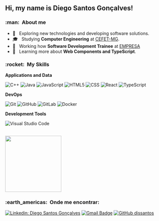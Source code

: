 

## Hi, my name is <strong>Diego Santos Gonçalves!</strong>
<h3> :man: &nbsp;About me </h3>

- 🤔 &nbsp; Exploring new technologies and developing software solutions.
- 🎓 &nbsp; Studying **Computer Engineering** at <a href="https://www.cefetmg.br/">CEFET-MG</a>.
- 💼 &nbsp; Working how **Software Development Trainee** at <a href="LINK DA EMPRESA">EMPRESA</a>
- 🌱 &nbsp; Learning more about **Web Components and TypeScript**.

<h3> :rocket: &nbsp;My Skills </h3>

**Applications and Data**

  ![C++](https://img.shields.io/badge/-C++-333333?style=flat&logo=C%2B%2B&logoColor=00599C)
  ![Java](https://img.shields.io/badge/-Java-333333?style=flat&logo=Java&logoColor=007396)
  ![JavaScript](https://img.shields.io/badge/-JavaScript-333333?style=flat&logo=javascript)
  ![HTML5](https://img.shields.io/badge/-HTML5-333333?style=flat&logo=HTML5)
  ![CSS](https://img.shields.io/badge/-CSS-333333?style=flat&logo=CSS3&logoColor=1572B6)
  ![React](https://img.shields.io/badge/-React-333333?style=flat&logo=react)
  ![TypeScript](https://shields.io/badge/TypeScript-333333?logo=TypeScript&logoColor=3178C6&style=flat-square)

**DevOps**

  ![Git](https://img.shields.io/badge/-Git-333333?style=flat&logo=git)
  ![GitHub](https://img.shields.io/badge/-GitHub-333333?style=flat&logo=github)
  ![GitLab](https://img.shields.io/badge/-GitLab-333333?style=flat&logo=gitlab)
  ![Docker](https://img.shields.io/badge/-Docker-333333?style=flat&logo=docker)

**Development Tools**

  ![Visual Studio Code](https://img.shields.io/badge/-Visual%20Studio%20Code-333333?style=flat&logo=visual-studio-code&logoColor=007ACC)

<br/>

<a href="https://github.com/dissantos">
  <img height="180em" src="https://github-readme-stats.vercel.app/api?username=dissantos&theme=material-palenight&show_icons=true" />
</a>

<br/>

<h3> :earth_americas: &nbsp;Onde me encontrar: </h3> 

[![Linkedin: Diego Santos Gonçalves](https://img.shields.io/badge/-diego_santos_goncalves-blue?style=flat-square&logo=Linkedin&logoColor=white&link=LINK-DO-SEU-LINKEDIN)](https://www.linkedin.com/in/diego-santos-goncalves-7a8b9418b/)
[![Gmail Badge](https://img.shields.io/badge/-seuemail@email.com-006bed?style=flat-square&logo=Gmail&logoColor=white&link=mailto:disantosg18@gmail.com)](mailto:disantosg18@gmail.com)
[![GitHub dissantos]( https://img.shields.io/github/followers/dissantos?label=follow&style=social)](github.com/dissantos)
